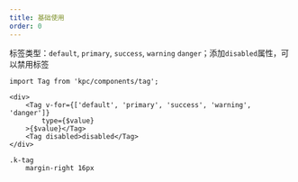 ```yaml
---
title: 基础使用
order: 0
---
```


标签类型：`default`, `primary`, `success`, `warning` `danger`；添加`disabled`属性，可以禁用标签

```vdt
import Tag from 'kpc/components/tag';

<div>
    <Tag v-for={['default', 'primary', 'success', 'warning', 'danger']}
        type={$value}
    >{$value}</Tag>
    <Tag disabled>disabled</Tag>
</div>
```

```styl
.k-tag
    margin-right 16px
```
